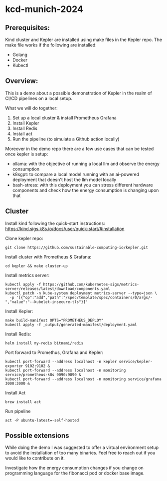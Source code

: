 # kcd-munich-2024

## Prerequisites:

Kind cluster and Kepler are installed using make files in the Kepler repo.
The make file works if the following are installed:

- Golang
- Docker
- Kubectl

## Overview:

This is a demo about a possible demonstration of Kepler in the realm of CI/CD pipelines on a local setup.

What we will do together: 

1. Set up a local cluster & install Prometheus Grafana
2. Install Kepler
3. Install Redis
4. Install act
5. Run the pipeline (to simulate a Github action locally)

Moreover in the demo repo there are a few use cases that can be tested once kepler is setup:
- ollama: with the objective of running a local llm and observe the energy consumption
- k8sgpt: to compare a local model running with an ai-powered deployment that doesn't host the llm model locally
- bash-stress: with this deployment you can stress different hardware components and check how the energy consumption is changing upon that

## Cluster 

Install kind following the quick-start instructions: https://kind.sigs.k8s.io/docs/user/quick-start/#installation 

Clone kepler repo:
```
git clone https://github.com/sustainable-computing-io/kepler.git
```

Install cluster with Prometheus & Grafana:
```
cd kepler && make cluster-up
```


Install metrics server: 
```
kubectl apply -f https://github.com/kubernetes-sigs/metrics-server/releases/latest/download/components.yaml
kubectl patch -n kube-system deployment metrics-server --type=json \
  -p '[{"op":"add","path":"/spec/template/spec/containers/0/args/-","value":"--kubelet-insecure-tls"}]'
```

Install Kepler:
```
make build-manifest OPTS="PROMETHEUS_DEPLOY"
kubectl apply -f _output/generated-manifest/deployment.yaml
```

Install Redis:
```
helm install my-redis bitnami/redis
```

Port forward to Promethus, Grafana and Kepler:
```
kubectl port-forward --address localhost -n kepler service/kepler-exporter 9102:9102 &
kubectl port-forward --address localhost -n monitoring service/prometheus-k8s 9090:9090 &
kubectl port-forward --address localhost -n monitoring service/grafana 3000:3000 &
```

Install Act
```
brew install act
```

Run pipeline
```
act -P ubuntu-latest=-self-hosted 
```

## Possible extensions

While doing the demo I was suggested to offer a virtual environment setup to avoid the installation of too many binaries.
Feel free to reach out if you would like to contribute on it.

Investigate how the energy consumption changes if you change on programming language for the fibonacci pod or docker base image. 
